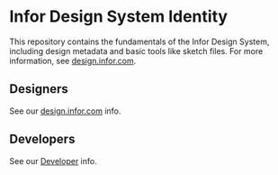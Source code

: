 # Infor Design System Identity

This repository contains the fundamentals of the Infor Design System, including design metadata and basic tools like sketch files. For more information, see [design.infor.com](#).

## Designers

See our [design.infor.com](https://design.infor.com) info.

## Developers

See our [Developer](DEVELOP.md) info.
